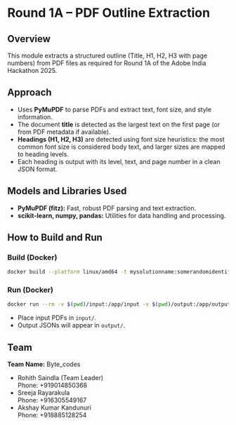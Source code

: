 # Round 1A – PDF Outline Extraction

## Overview
This module extracts a structured outline (Title, H1, H2, H3 with page numbers) from PDF files as required for Round 1A of the Adobe India Hackathon 2025.

## Approach
- Uses **PyMuPDF** to parse PDFs and extract text, font size, and style information.
- The document **title** is detected as the largest text on the first page (or from PDF metadata if available).
- **Headings (H1, H2, H3)** are detected using font size heuristics: the most common font size is considered body text, and larger sizes are mapped to heading levels.
- Each heading is output with its level, text, and page number in a clean JSON format.

## Models and Libraries Used
- **PyMuPDF (fitz):** Fast, robust PDF parsing and text extraction.
- **scikit-learn, numpy, pandas:** Utilities for data handling and processing.

## How to Build and Run

### Build (Docker)
```sh
docker build --platform linux/amd64 -t mysolutionname:somerandomidentifier .
```

### Run (Docker)
```sh
docker run --rm -v $(pwd)/input:/app/input -v $(pwd)/output:/app/output --network none mysolutionname:somerandomidentifier
```
- Place input PDFs in `input/`.
- Output JSONs will appear in `output/`. 

## Team
**Team Name:** Byte_codes

- Rohith Saindla (Team Leader)  
  Phone: +919014850368
- Sreeja Rayarakula  
  Phone: +916305549167
- Akshay Kumar Kandunuri  
  Phone: +918885128254 